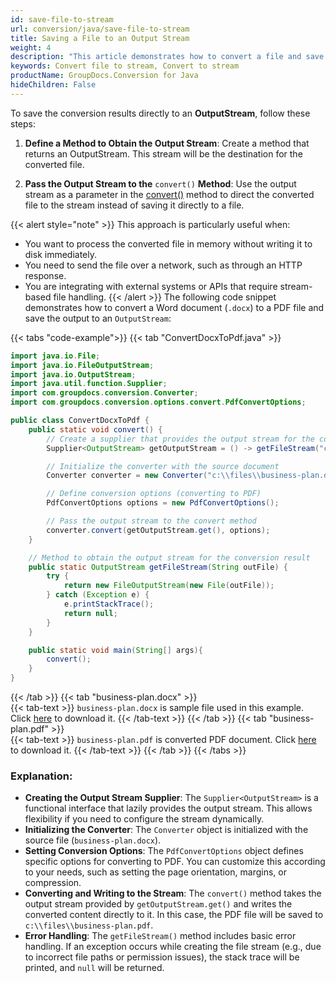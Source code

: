 ```yaml
---
id: save-file-to-stream
url: conversion/java/save-file-to-stream
title: Saving a File to an Output Stream
weight: 4
description: "This article demonstrates how to convert a file and save it as a stream using GroupDocs.Conversion for Java API."
keywords: Convert file to stream, Convert to stream
productName: GroupDocs.Conversion for Java
hideChildren: False
---
```

To save the conversion results directly to an **OutputStream**, follow these steps:

1.   **Define a Method to Obtain the Output Stream**:
Create a method that returns an OutputStream. This stream will be the destination for the converted file.

2.   **Pass the Output Stream to the** `convert()` **Method**:
Use the output stream as a parameter in the [convert()](https://reference.groupdocs.com/conversion/java/com.groupdocs.conversion/converter/#convert-com.groupdocs.conversion.contracts.SaveDocumentStream-com.groupdocs.conversion.options.convert.ConvertOptions-) method to direct the converted file to the stream instead of saving it directly to a file.

{{< alert style="note" >}}
This approach is particularly useful when:
- You want to process the converted file in memory without writing it to disk immediately.
- You need to send the file over a network, such as through an HTTP response.
- You are integrating with external systems or APIs that require stream-based file handling.
{{< /alert >}}
The following code snippet demonstrates how to convert a Word document (`.docx`) to a PDF file and save the output to an `OutputStream`:

{{< tabs "code-example">}}
{{< tab "ConvertDocxToPdf.java" >}}  
```java
import java.io.File;
import java.io.FileOutputStream;
import java.io.OutputStream;
import java.util.function.Supplier;
import com.groupdocs.conversion.Converter;
import com.groupdocs.conversion.options.convert.PdfConvertOptions;

public class ConvertDocxToPdf {
    public static void convert() {
        // Create a supplier that provides the output stream for the converted file
        Supplier<OutputStream> getOutputStream = () -> getFileStream("c:\\files\\business-plan.pdf");

        // Initialize the converter with the source document
        Converter converter = new Converter("c:\\files\\business-plan.docx");

        // Define conversion options (converting to PDF)
        PdfConvertOptions options = new PdfConvertOptions();

        // Pass the output stream to the convert method
        converter.convert(getOutputStream.get(), options);
    }

    // Method to obtain the output stream for the conversion result
    public static OutputStream getFileStream(String outFile) {
        try {
            return new FileOutputStream(new File(outFile));
        } catch (Exception e) {
            e.printStackTrace();
            return null;
        }
    }

    public static void main(String[] args){
        convert();
    }
}
```
{{< /tab >}}
{{< tab "business-plan.docx" >}}  
{{< tab-text >}}
`business-plan.docx` is sample file used in this example. Click [here](/conversion/java/_sample_files/developer-guide/converting-documents/save-file-to-local-disk/business-plan.docx) to download it.
{{< /tab-text >}}
{{< /tab >}}
{{< tab "business-plan.pdf" >}}  
{{< tab-text >}}
`business-plan.pdf` is converted PDF document. Click [here](/conversion/java/_sample_files/developer-guide/converting-documents/save-file-to-local-disk/business-plan.pdf) to download it.
{{< /tab-text >}}
{{< /tab >}}
{{< /tabs >}}

### Explanation:
- **Creating the Output Stream Supplier**:
The `Supplier<OutputStream>` is a functional interface that lazily provides the output stream. This allows flexibility if you need to configure the stream dynamically.
- **Initializing the Converter**:
The `Converter` object is initialized with the source file (`business-plan.docx`).
- **Setting Conversion Options**:
The `PdfConvertOptions` object defines specific options for converting to PDF. You can customize this according to your needs, such as setting the page orientation, margins, or compression.
- **Converting and Writing to the Stream**:
The `convert()` method takes the output stream provided by `getOutputStream.get()` and writes the converted content directly to it. In this case, the PDF file will be saved to `c:\\files\\business-plan.pdf`.
- **Error Handling**:
The `getFileStream()` method includes basic error handling. If an exception occurs while creating the file stream (e.g., due to incorrect file paths or permission issues), the stack trace will be printed, and `null` will be returned.

